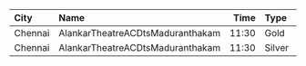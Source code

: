 | City    | Name                             |  Time | Type   | Price | Capacity | Booked |
| :------ | :------------------------------- | ----: | :----- | ----: | -------: | -----: |
| Chennai | AlankarTheatreACDtsMaduranthakam | 11:30 | Gold   |  100₹ |      100 |     51 |
| Chennai | AlankarTheatreACDtsMaduranthakam | 11:30 | Silver |  100₹ |      446 |     52 |